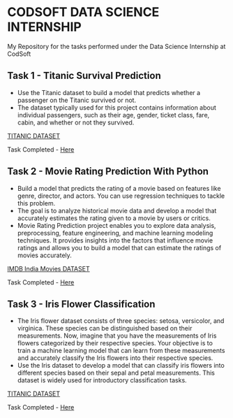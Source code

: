 # CODSOFT DATA SCIENCE INTERNSHIP

My Repository for the tasks performed under the Data Science Internship at CodSoft

## Task 1 - Titanic Survival Prediction

* Use the Titanic dataset to build a model that predicts whether a passenger on the Titanic survived or not.
* The dataset typically used for this project contains information about individual passengers, such as their age, gender, ticket class, fare, cabin, and whether or not they survived.

[TITANIC DATASET](https://www.kaggle.com/datasets/yasserh/titanic-dataset)

Task Completed - [Here](./Task%201%20Titanic%20Survival%20Prediction/Titanic_survival_prediction.ipynb)

## Task 2 - Movie Rating Prediction With Python

* Build a model that predicts the rating of a movie based on features like genre, director, and actors. You can use regression techniques to tackle this problem.
* The goal is to analyze historical movie data and develop a model that accurately estimates the rating given to a movie by users or critics.
* Movie Rating Prediction project enables you to explore data analysis, preprocessing, feature engineering, and machine learning modeling techniques. It provides insights into the factors that influence movie ratings and allows you to build a model that can estimate the ratings of movies accurately.

[IMDB India Movies DATASET](https://www.kaggle.com/datasets/adrianmcmahon/imdb-india-movies)

Task Completed - [Here](./Task%202%20Movie%20Rating%20Prediction/Movie_Rating_Prediction.ipynb)

## Task 3 - Iris Flower Classification

* The Iris flower dataset consists of three species: setosa, versicolor, and virginica. These species can be distinguished based on their measurements. Now, imagine that you have the measurements of Iris flowers categorized by their respective species. Your objective is to train a machine learning model that can learn from these measurements and accurately classify the Iris flowers into their respective species.
* Use the Iris dataset to develop a model that can classify iris flowers into different species based on their sepal and petal measurements. This dataset is widely used for introductory classification tasks.


[TITANIC DATASET](https://www.kaggle.com/datasets/arshid/iris-flower-dataset)

Task Completed - [Here](./Task%203%20Iris%20Flower%20Classifier/Iris_Flower_Classification.ipynb)